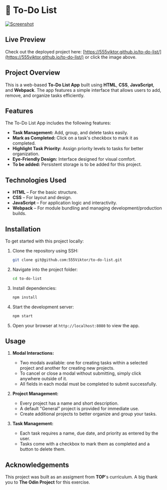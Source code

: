 # 📝 To-Do List

[![Screenshot](./src/assets/to-do-list-preview.jpeg)](https://555viktor.github.io/to-do-list/)

## Live Preview  
Check out the deployed project here: [https://555viktor.github.io/to-do-list/](https://555viktor.github.io/to-do-list/) or click the image above.

## Project Overview  
This is a web-based **To-Do List App** built using **HTML**, **CSS**, **JavaScript**, and **Webpack**. The app features a simple interface that allows users to add, remove, and organize tasks efficiently.

## Features  
The To-Do List App includes the following features:

- **Task Management:** Add, group, and delete tasks easily.
- **Mark as Completed:** Click on a task's checkbox to mark it as completed.
- **Highlight Task Priority:** Assign priority levels to tasks for better organization.
- **Eye-Friendly Design:** Interface designed for visual comfort.
- **To be added:** Persistent storage is to be added for this project.

## Technologies Used  
- **HTML** – For the basic structure.
- **CSS** – For layout and design.
- **JavaScript** – For application logic and interactivity.
- **Webpack** – For module bundling and managing development/production builds.

## Installation  
To get started with this project locally:

1. Clone the repository using SSH:
   ```bash
   git clone git@github.com:555Viktor/to-do-list.git
   ```

2. Navigate into the project folder:
   ```bash
   cd to-do-list
   ```

3. Install dependencies:
   ```bash
   npm install
   ```

4. Start the development server:
   ```bash
   npm start
   ```

5. Open your browser at `http://localhost:8080` to view the app.

## Usage

1. **Modal Interactions:**  
   - Two modals available: one for creating tasks within a selected project and another for creating new projects.
   - To cancel or close a modal without submitting, simply click anywhere outside of it.
   - All fields in each modal must be completed to submit successfully.

2. **Project Management:**  
   - Every project has a name and short description.
   - A default "General" project is provided for immediate use.
   - Create additional projects to better organize and group your tasks.

3. **Task Management:**  
   - Each task requires a name, due date, and priority as entered by the user.
   - Tasks come with a checkbox to mark them as completed and a button to delete them.
  

## Acknowledgements  
This project was built as an assigment from **TOP**'s curriculum. A big thank you to **The Odin Project** for this exercise.
